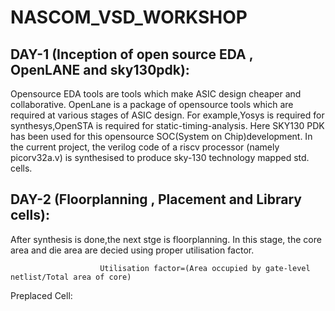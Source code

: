 # NASCOM_VSD_WORKSHOP
## DAY-1 (Inception of open source EDA , OpenLANE and sky130pdk):
  
  Opensource EDA tools are tools which make ASIC design cheaper and collaborative. OpenLane is a package of opensource tools which are required at various stages of ASIC design. For example,Yosys is required for synthesys,OpenSTA is required for static-timing-analysis. Here SKY130 PDK has been used for this opensource SOC(System on Chip)development. In the current project, the verilog code of a riscv processor (namely picorv32a.v) is synthesised to produce sky-130 technology mapped std. cells. 

## DAY-2 (Floorplanning , Placement and Library cells):

  After synthesis is done,the next stge is floorplanning. In this stage, the core area and die area are decied using proper utilisation factor.

                        Utilisation factor=(Area occupied by gate-level netlist/Total area of core)
  Preplaced Cell:                      
  

